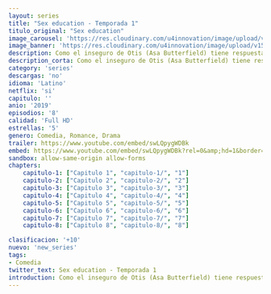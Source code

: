 ```yaml
---
layout: series
title: "Sex education - Temporada 1"
titulo_original: "Sex education"
image_carousel: 'https://res.cloudinary.com/u4innovation/image/upload/v1565906677/sex-education-min_rhdpva.jpg'
image_banner: 'https://res.cloudinary.com/u4innovation/image/upload/v1565906678/sex-poster-min_yeylaj.jpg'
description: Como el inseguro de Otis (Asa Butterfield) tiene respuesta para cualquier duda sobre sexo gracias a que su madre (Gillian Anderson) es sexóloga, una compañera lo anima a abrir una clínica en el instituto.
description_corta: Como el inseguro de Otis (Asa Butterfield) tiene respuesta para cualquier duda sobre sexo gracias a que su madre (Gillian Anderson) es sexóloga, una compañera lo anima a abrir una "clínica" en el instituto.
category: 'series'
descargas: 'no'
idioma: 'Latino'
netflix: 'si'
capitulo: ''
anio: '2019'
episodios: '8'
calidad: 'Full HD'
estrellas: '5'
genero: Comedia, Romance, Drama
trailer: https://www.youtube.com/embed/swLQpygWDBk
embed: https://www.youtube.com/embed/swLQpygWDBk?rel=0&amp;hd=1&border=0&wmode=opaque&enablejsapi=1&modestbranding=1&controls=1&showinfo=1
sandbox: allow-same-origin allow-forms 
chapters:
    capitulo-1: ["Capitulo 1", "capitulo-1/", "1"]
    capitulo-2: ["Capitulo 2", "capitulo-2/", "2"]
    capitulo-3: ["Capitulo 3", "capitulo-3/", "3"]
    capitulo-4: ["Capitulo 4", "capitulo-4/", "4"]
    capitulo-5: ["Capitulo 5", "capitulo-5/", "5"]
    capitulo-6: ["Capitulo 6", "capitulo-6/", "6"]
    capitulo-7: ["Capitulo 7", "capitulo-7/", "7"]
    capitulo-8: ["Capitulo 8", "capitulo-8/", "8"]

clasificacion: '+10'
nuevo: 'new_series'
tags:
- Comedia
twitter_text: Sex education - Temporada 1
introduction: Como el inseguro de Otis (Asa Butterfield) tiene respuesta para cualquier duda sobre sexo gracias a que su madre (Gillian Anderson) es sexóloga, una compañera lo anima a abrir una clínica en el instituto.
---
```












